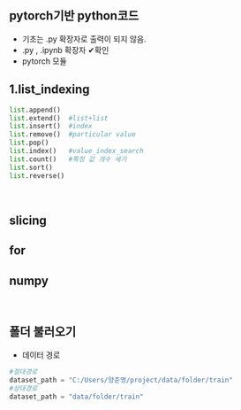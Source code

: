 ## pytorch기반 python코드
  * 기초는 .py 확장자로 출력이 되지 않음.
  * .py , .ipynb 확장자 ✔확인
  * pytorch 모듈
    <br>
    
## 1.list_indexing
  ``` python
  list.append()
  list.extend()  #list+list
  list.insert()  #index
  list.remove()  #particular value
  list.pop()     
  list.index()   #value_index_search
  list.count()   #특정 값 개수 세기
  list.sort()
  list.reverse()
  ```
<br>

## slicing
## for
## numpy
<br>

## 폴더 불러오기
 * 데이터 경로
 ```python
 #절대경로
 dataset_path = "C:/Users/양준영/project/data/folder/train"
 #상대경로
 dataset_path = "data/folder/train"
 ```
